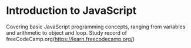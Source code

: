 # Introduction to JavaScript
Covering basic JavaScript programming concepts, ranging from variables and arithmetic to object and loop.
Study record of freeCodeCamp.org(https://learn.freecodecamp.org/)
